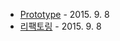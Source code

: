 * [Prototype](https://github.com/pjc0247/Merona.cs/commit/586985612f8c2f9506ec0b6237025d46d7ccbe19) - 2015. 9. 8
* [리팩토링](https://github.com/pjc0247/Merona.cs/commit/9244bcc0b3689aca95057a53b8548adcf1382b11) - 2015. 9. 8
